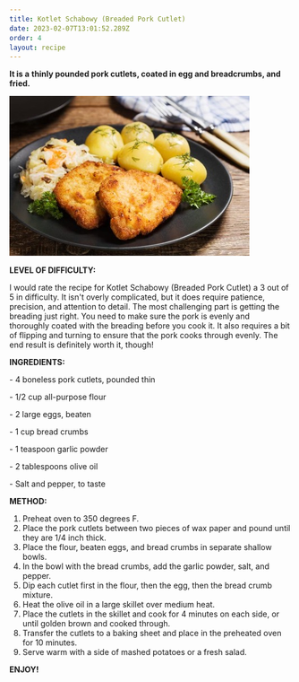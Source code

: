 ```yaml
---
title: Kotlet Schabowy (Breaded Pork Cutlet)
date: 2023-02-07T13:01:52.289Z
order: 4
layout: recipe
---
```

**It is a** **thinly pounded pork cutlets, coated in egg and breadcrumbs, and fried.**

![](../uploads/hnjtjj.jpg)

**LEVEL OF DIFFICULTY:**

I would rate the recipe for Kotlet Schabowy (Breaded Pork Cutlet) a 3 out of 5 in difficulty. It isn't overly complicated, but it does require patience, precision, and attention to detail. The most challenging part is getting the breading just right. You need to make sure the pork is evenly and thoroughly coated with the breading before you cook it. It also requires a bit of flipping and turning to ensure that the pork cooks through evenly. The end result is definitely worth it, though!

**INGREDIENTS:**

\- 4 boneless pork cutlets, pounded thin 

\- 1/2 cup all-purpose flour 

\- 2 large eggs, beaten 

\- 1 cup bread crumbs 

\- 1 teaspoon garlic powder 

\- 2 tablespoons olive oil 

\- Salt and pepper, to taste 

**METHOD:**

1. Preheat oven to 350 degrees F. 
2. Place the pork cutlets between two pieces of wax paper and pound until they are 1/4 inch thick. 
3. Place the flour, beaten eggs, and bread crumbs in separate shallow bowls. 
4. In the bowl with the bread crumbs, add the garlic powder, salt, and pepper. 
5. Dip each cutlet first in the flour, then the egg, then the bread crumb mixture. 
6. Heat the olive oil in a large skillet over medium heat. 
7. Place the cutlets in the skillet and cook for 4 minutes on each side, or until golden brown and cooked through. 
8. Transfer the cutlets to a baking sheet and place in the preheated oven for 10 minutes.
9. Serve warm with a side of mashed potatoes or a fresh salad.

**ENJOY!**